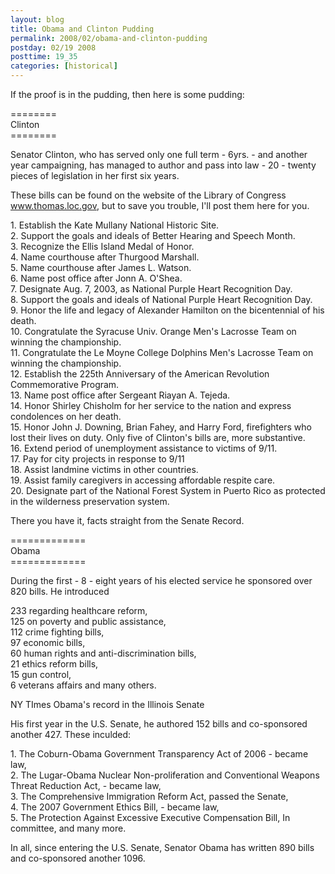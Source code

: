 ```yaml
---
layout: blog
title: Obama and Clinton Pudding
permalink: 2008/02/obama-and-clinton-pudding
postday: 02/19 2008
posttime: 19_35
categories: [historical]
---
```


<p>If the proof is in the pudding, then here is some pudding:</p>
<p>========<br />
Clinton<br />
========</p>
<p>Senator Clinton, who has served only one full term - 6yrs. - and another year campaigning, has managed to author and pass into law - 20 - twenty pieces of legislation in her first six years.</p>
<p>These bills can be found on the website of the Library of Congress <a href="http://www.thomas.loc.gov" title="www.thomas.loc.gov">www.thomas.loc.gov</a>, but to save you trouble, I'll post them here for you.</p>
<p>1. Establish the Kate Mullany National Historic Site.<br />
2. Support the goals and ideals of Better Hearing and Speech Month.<br />
3. Recognize the Ellis Island Medal of Honor.<br />
4. Name courthouse after Thurgood Marshall.<br />
5. Name courthouse after James L. Watson.<br />
6. Name post office after Jonn A. O'Shea.<br />
7. Designate Aug. 7, 2003, as National Purple Heart Recognition Day.<br />
8. Support the goals and ideals of National Purple Heart Recognition Day.<br />
9. Honor the life and legacy of Alexander Hamilton on the bicentennial of his death.<br />
10. Congratulate the Syracuse Univ. Orange Men's Lacrosse Team on winning the championship.<br />
11. Congratulate the Le Moyne College Dolphins Men's Lacrosse Team on winning the championship.<br />
12. Establish the 225th Anniversary of the American Revolution Commemorative Program.<br />
13. Name post office after Sergeant Riayan A. Tejeda.<br />
14. Honor Shirley Chisholm for her service to the nation and express condolences on her death.<br />
15. Honor John J. Downing, Brian Fahey, and Harry Ford, firefighters who lost their lives on duty. Only five of Clinton's bills are, more substantive.<br />
16. Extend period of unemployment assistance to victims of 9/11.<br />
17. Pay for city projects in response to 9/11<br />
18. Assist landmine victims in other countries.<br />
19. Assist family caregivers in accessing affordable respite care.<br />
20. Designate part of the National Forest System in Puerto Rico as protected in the wilderness preservation system.</p>
<p>There you have it, facts straight from the Senate Record.</p>
<p>=============<br />
Obama<br />
=============</p>
<p>During the first - 8 - eight years of his elected service he sponsored over 820 bills. He introduced</p>
<p>233 regarding healthcare reform,<br />
125 on poverty and public assistance,<br />
112 crime fighting bills,<br />
97 economic bills,<br />
60 human rights and anti-discrimination bills,<br />
21 ethics reform bills,<br />
15 gun control,<br />
6 veterans affairs and many others.</p>
<p>NY TImes Obama's record in the Illinois Senate</p>
<p>His first year in the U.S. Senate, he authored 152 bills and co-sponsored another 427. These inculded:</p>
<p>1. The Coburn-Obama Government Transparency Act of 2006 - became law,<br />
2. The Lugar-Obama Nuclear Non-proliferation and Conventional Weapons Threat Reduction Act, - became law,<br />
3. The Comprehensive Immigration Reform Act, passed the Senate,<br />
4. The 2007 Government Ethics Bill, - became law,<br />
5. The Protection Against Excessive Executive Compensation Bill, In committee, and many more.</p>
<p>In all, since entering the U.S. Senate, Senator Obama has written 890 bills and co-sponsored another 1096.</p>
